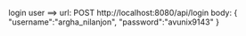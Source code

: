 login user ==>
url: POST http://localhost:8080/api/login
body: {
 "username":"argha_nilanjon",
 "password":"avunix9143"
}
